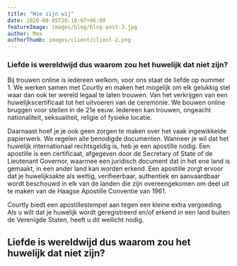 ```yaml
---
title: "Wie zijn wij"
date: 2020-09-05T20:18:07+06:00
featureImage: images/blog/blog-post-3.jpg
author: Max 
authorThumb: images/client/client-2.png
---
```


### Liefde is wereldwijd dus waarom zou het huwelijk dat niet zijn?

Bij trouwen online is iedereen welkom, voor ons staat de liefde op nummer 1. We werken samen met Courtly en maken het mogelijk om elk gelukkig stel waar dan ook ter wereld legaal te laten trouwen. Van het verkrijgen van een huwelijkscertificaat tot het uitvoeren van de ceremonie. We bouwen online bruggen voor stellen in de 21e eeuw. Iedereen kan trouwen, ongeacht nationaliteit, seksualiteit, religie of fysieke locatie.

Daarnaast hoef je je ook geen zorgen te maken over het vaak ingewikkelde papierwerk. We regelen alle benodigde documenten. Wanneer je wil dat het huwelijk internationaal rechtsgeldig is, heb je een apostille nodig. Een apostille is een certificaat, afgegeven door de Secretary of State of de Lieutenant Governor, waarmee een juridisch document dat in het ene land is gemaakt, in een ander land kan worden erkend. Een apostille zorgt ervoor dat je huwelijksakte als wettig, verifieerbaar, authentiek en aanvaardbaar wordt beschouwd in elk van de landen die zijn overeengekomen om deel uit te maken van de Haagse Apostille Conventie van 1961.

Courtly biedt een apostillestempel aan tegen een kleine extra vergoeding. Als u wilt dat je huwelijk wordt geregistreerd en/of erkend in een land buiten de Verenigde Staten, heeft u dit wellicht nodig.

## Liefde is wereldwijd dus waarom zou het huwelijk dat niet zijn?